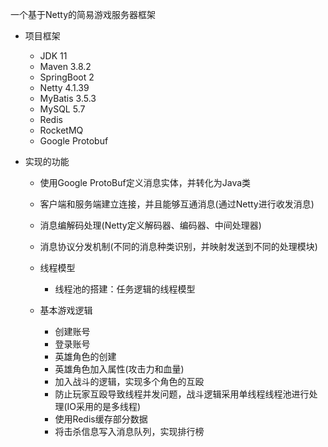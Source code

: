 一个基于Netty的简易游戏服务器框架

- 项目框架
  - JDK 11
  - Maven 3.8.2
  - SpringBoot 2
  - Netty 4.1.39
  - MyBatis 3.5.3
  - MySQL 5.7
  - Redis
  - RocketMQ
  - Google Protobuf
  
- 实现的功能

  - 使用Google ProtoBuf定义消息实体，并转化为Java类

  - 客户端和服务端建立连接，并且能够互通消息(通过Netty进行收发消息)
  - 消息编解码处理(Netty定义解码器、编码器、中间处理器)
  - 消息协议分发机制(不同的消息种类识别，并映射发送到不同的处理模块)
  - 线程模型
    - 线程池的搭建：任务逻辑的线程模型
  - 基本游戏逻辑
    - 创建账号
    - 登录账号
    - 英雄角色的创建
    - 英雄角色加入属性(攻击力和血量)
    - 加入战斗的逻辑，实现多个角色的互殴
    - 防止玩家互殴导致线程并发问题，战斗逻辑采用单线程线程池进行处理(IO采用的是多线程)
    - 使用Redis缓存部分数据
    - 将击杀信息写入消息队列，实现排行榜